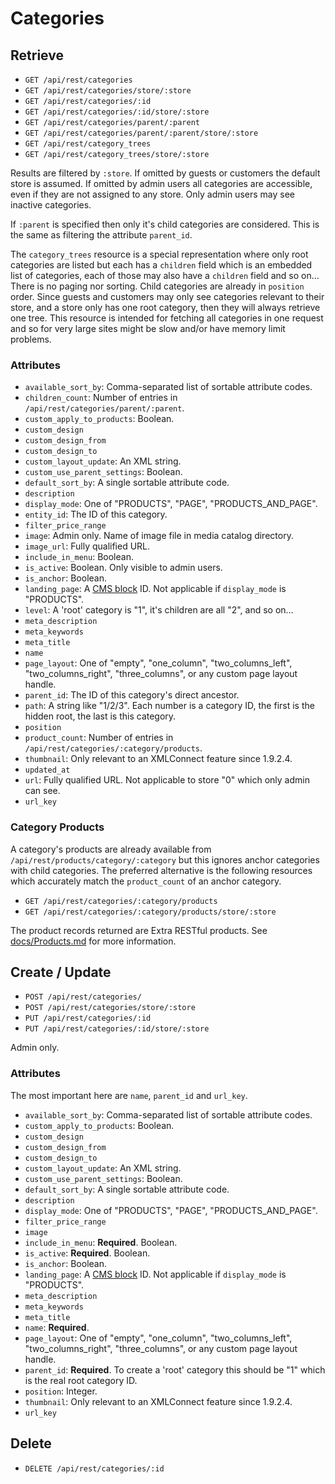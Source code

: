 # Categories

## Retrieve

- `GET /api/rest/categories`
- `GET /api/rest/categories/store/:store`
- `GET /api/rest/categories/:id`
- `GET /api/rest/categories/:id/store/:store`
- `GET /api/rest/categories/parent/:parent`
- `GET /api/rest/categories/parent/:parent/store/:store`
- `GET /api/rest/category_trees`
- `GET /api/rest/category_trees/store/:store`

Results are filtered by `:store`.
If omitted by guests or customers the default store is assumed.
If omitted by admin users all categories are accessible, even if they are not assigned to any store.
Only admin users may see inactive categories.

If `:parent` is specified then only it's child categories are considered.
This is the same as filtering the attribute `parent_id`.

The `category_trees` resource is a special representation where only root categories are listed but each has a `children` field which is an embedded list of categories,
each of those may also have a `children` field and so on…
There is no paging nor sorting.
Child categories are already in `position` order.
Since guests and customers may only see categories relevant to their store,
and a store only has one root category,
then they will always retrieve one tree.
This resource is intended for fetching all categories in one request and so for very large sites might be slow and/or have memory limit problems.

### Attributes

- `available_sort_by`: Comma-separated list of sortable attribute codes.
- `children_count`: Number of entries in `/api/rest/categories/parent/:parent`.
- `custom_apply_to_products`: Boolean.
- `custom_design`
- `custom_design_from`
- `custom_design_to`
- `custom_layout_update`: An XML string.
- `custom_use_parent_settings`: Boolean.
- `default_sort_by`: A single sortable attribute code.
- `description`
- `display_mode`: One of "PRODUCTS", "PAGE", "PRODUCTS_AND_PAGE".
- `entity_id`: The ID of this category.
- `filter_price_range`
- `image`: Admin only. Name of image file in media catalog directory.
- `image_url`: Fully qualified URL.
- `include_in_menu`: Boolean.
- `is_active`: Boolean. Only visible to admin users.
- `is_anchor`: Boolean.
- `landing_page`: A [CMS block](https://github.com/clockworkgeek/Magento-Extra-RESTful/blob/master/docs/Blocks.md#cms-blocks) ID. Not applicable if `display_mode` is "PRODUCTS".
- `level`: A 'root' category is "1", it's children are all "2", and so on…
- `meta_description`
- `meta_keywords`
- `meta_title`
- `name`
- `page_layout`: One of "empty", "one_column", "two_columns_left", "two_columns_right", "three_columns", or any custom page layout handle.
- `parent_id`: The ID of this category's direct ancestor.
- `path`: A string like "1/2/3". Each number is a category ID, the first is the hidden root, the last is this category.
- `position`
- `product_count`: Number of entries in `/api/rest/categories/:category/products`.
- `thumbnail`: Only relevant to an XMLConnect feature since 1.9.2.4.
- `updated_at`
- `url`: Fully qualified URL. Not applicable to store "0" which only admin can see.
- `url_key`

### Category Products

A category's products are already available from `/api/rest/products/category/:category` but this ignores anchor categories with child categories.
The preferred alternative is the following resources which accurately match the `product_count` of an anchor category.

- `GET /api/rest/categories/:category/products`
- `GET /api/rest/categories/:category/products/store/:store`

The product records returned are Extra RESTful products.
See [docs/Products.md](https://github.com/clockworkgeek/Magento-Extra-RESTful/blob/master/docs/Products.md) for more information.

## Create / Update

- `POST /api/rest/categories/`
- `POST /api/rest/categories/store/:store`
- `PUT /api/rest/categories/:id`
- `PUT /api/rest/categories/:id/store/:store`

Admin only.

### Attributes

The most important here are `name`, `parent_id` and `url_key`.

- `available_sort_by`: Comma-separated list of sortable attribute codes.
- `custom_apply_to_products`: Boolean.
- `custom_design`
- `custom_design_from`
- `custom_design_to`
- `custom_layout_update`: An XML string.
- `custom_use_parent_settings`: Boolean.
- `default_sort_by`: A single sortable attribute code.
- `description`
- `display_mode`: One of "PRODUCTS", "PAGE", "PRODUCTS_AND_PAGE".
- `filter_price_range`
- `image`
- `include_in_menu`: **Required**. Boolean.
- `is_active`: **Required**. Boolean.
- `is_anchor`: Boolean.
- `landing_page`: A [CMS block](https://github.com/clockworkgeek/Magento-Extra-RESTful/blob/master/docs/Blocks.md#cms-blocks) ID. Not applicable if `display_mode` is "PRODUCTS".
- `meta_description`
- `meta_keywords`
- `meta_title`
- `name`: **Required**.
- `page_layout`: One of "empty", "one_column", "two_columns_left", "two_columns_right", "three_columns", or any custom page layout handle.
- `parent_id`: **Required**. To create a 'root' category this should be "1" which is the real root category ID.
- `position`: Integer.
- `thumbnail`: Only relevant to an XMLConnect feature since 1.9.2.4.
- `url_key`

## Delete

- `DELETE /api/rest/categories/:id`
